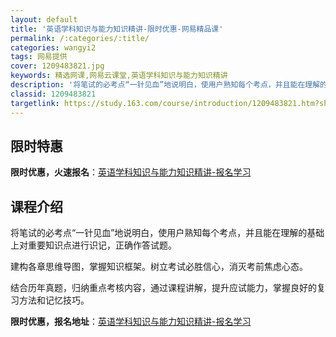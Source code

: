 ```yaml
---
layout: default
title: '英语学科知识与能力知识精讲-限时优惠-网易精品课'
permalink: /:categories/:title/
categories: wangyi2
tags: 网易提供
cover: 1209483821.jpg
keywords: 精选网课,网易云课堂,英语学科知识与能力知识精讲
description: '将笔试的必考点“一针见血”地说明白，使用户熟知每个考点，并且能在理解的基础上对重要知识点进行识记，正确作答试题。建构各章'
classid: 1209483821
targetlink: https://study.163.com/course/introduction/1209483821.htm?share=1&shareId=1025206652&utm_campaign=share&utm_medium=iphoneShare&utm_source=&utm_u=1025206652
---
```


## 限时特惠

**限时优惠，火速报名**：[英语学科知识与能力知识精讲-报名学习](https://study.163.com/course/introduction/1209483821.htm?share=1&shareId=1025206652&utm_campaign=share&utm_medium=iphoneShare&utm_source=&utm_u=1025206652)

## 课程介绍

将笔试的必考点“一针见血”地说明白，使用户熟知每个考点，并且能在理解的基础上对重要知识点进行识记，正确作答试题。

建构各章思维导图，掌握知识框架。树立考试必胜信心，消灭考前焦虑心态。

结合历年真题，归纳重点考核内容，通过课程讲解，提升应试能力，掌握良好的复习方法和记忆技巧。

**限时优惠，报名地址**：[英语学科知识与能力知识精讲-报名学习](https://study.163.com/course/introduction/1209483821.htm?share=1&shareId=1025206652&utm_campaign=share&utm_medium=iphoneShare&utm_source=&utm_u=1025206652)

